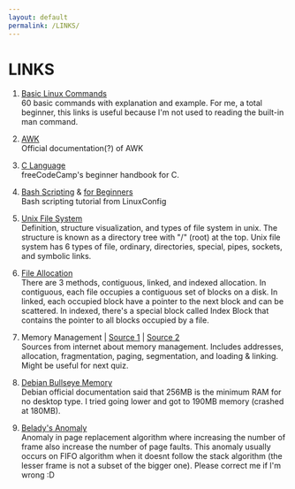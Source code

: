 ```yaml
---
layout: default
permalink: /LINKS/
---
```


# LINKS

1. [Basic Linux Commands](https://www.freecodecamp.org/news/the-linux-commands-handbook/)<br>
60 basic commands with explanation and example.
For me, a total beginner, this links is useful because I'm not used to reading the built-in man command.

2. [AWK](https://www.gnu.org/software/gawk/manual/gawk.html)<br>
Official documentation(?) of AWK

3. [C Language](https://www.freecodecamp.org/news/the-c-beginners-handbook/)<br>
freeCodeCamp's beginner handbook for C.

4. [Bash Scripting](https://linuxconfig.org/bash-scripting-tutorial) & [for Beginners](https://linuxconfig.org/bash-scripting-tutorial-for-beginners)<br>
Bash scripting tutorial from LinuxConfig

5. [Unix File System](https://www.geeksforgeeks.org/unix-file-system/)<br>
Definition, structure visualization, and types of file system in unix. The structure is known as a directory tree with "/" (root)  at the top. Unix file system has 6 types of file, ordinary, directories, special, pipes, sockets, and symbolic links.

6. [File Allocation](https://www.geeksforgeeks.org/file-allocation-methods/)<br>
There are 3 methods, contiguous, linked, and indexed allocation. In contiguous, each file occupies a contiguous set of blocks on a disk. In linked, each occupied block have a pointer to the next block and can be scattered. In indexed, there's a special block called Index Block that contains the pointer to all blocks occupied by a file.

7. Memory Management | [Source 1](https://www.studytonight.com/operating-system/memory-management) | [Source 2](https://www.tutorialspoint.com/operating_system/os_memory_management.htm)<br>
Sources from internet about memory management. Includes addresses, allocation, fragmentation, paging, segmentation, and loading & linking. Might be useful for next quiz.

8. [Debian Bullseye Memory](https://www.debian.org/releases/bullseye/amd64/ch03s04.en.html)<br>
Debian official documentation said that 256MB is the minimum RAM for no desktop type. I tried going lower and got to 190MB memory (crashed at 180MB).

9. [Belady's Anomaly](https://www.geeksforgeeks.org/beladys-anomaly-in-page-replacement-algorithms/)<br>
Anomaly in page replacement algorithm where increasing the number of frame also increase the number of page faults. This anomaly usually occurs on FIFO algorithm when it doesnt follow the stack algorithm (the lesser frame is not a subset of the bigger one). Please correct me if I'm wrong :D

